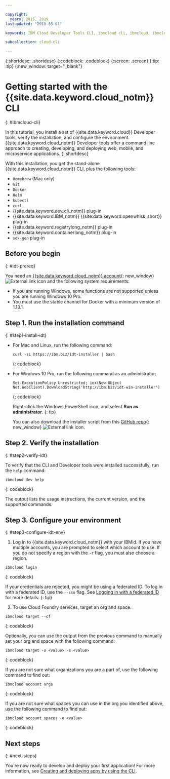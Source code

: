 ```yaml
---

copyright:
  years: 2015, 2019
lastupdated: "2019-03-01"

keywords: IBM Cloud Developer Tools CLI, ibmcloud cli, ibmcloud, ibmcloud dev, cli, plugin, plug-in, command line, command-line, developer tools

subcollection: cloud-cli

---
```


{:shortdesc: .shortdesc}
{:codeblock: .codeblock}
{:screen: .screen}
{:tip: .tip}
{:new_window: target="_blank"}

# Getting started with the {{site.data.keyword.cloud_notm}} CLI
{: #ibmcloud-cli}

In this tutorial, you install a set of {{site.data.keyword.cloud}} Developer tools, verify the installation, and configure the environment. {{site.data.keyword.cloud_notm}} Developer tools offer a command line approach to creating, developing, and deploying web, mobile, and microservice applications.
{: shortdesc}

With this installation, you get the stand-alone {{site.data.keyword.cloud_notm}} CLI, plus the following tools:

* `Homebrew` (Mac only)
* `Git`
* `Docker`
* `Helm`
* `kubectl`
* `curl`
* {{site.data.keyword.dev_cli_notm}} plug-in
* {{site.data.keyword.IBM_notm}} {{site.data.keyword.openwhisk_short}} plug-in
* {{site.data.keyword.registrylong_notm}} plug-in
* {{site.data.keyword.containerlong_notm}} plug-in
* `sdk-gen` plug-in

## Before you begin
{: #idt-prereq}

You need an [{{site.data.keyword.cloud_notm}} account](https://cloud.ibm.com/){: new_window} ![External link icon](../icons/launch-glyph.svg "External link icon") and the following system requirements:

* If you are running Windows, some functions are not supported unless you are running Windows 10 Pro.
* You must use the stable channel for Docker with a minimum version of 1.13.1.

## Step 1. Run the installation command
{: #step1-install-idt}

* For Mac and Linux, run the following command:
  ```
  curl -sL https://ibm.biz/idt-installer | bash
  ```
  {: codeblock}

* For Windows 10 Pro, run the following command as an administrator:
  ```
  Set-ExecutionPolicy Unrestricted; iex(New-Object Net.WebClient).DownloadString('http://ibm.biz/idt-win-installer')
  ```
  {: codeblock}

  Right-click the Windows PowerShell icon, and select **Run as administrator**.
  {: tip}

  You can also download the installer script from this [GitHub repo](https://github.com/IBM-Cloud/ibm-cloud-developer-tools){: new_window} ![External link icon](../icons/launch-glyph.svg "External link icon").

<!--Uncomment when this linked topic goes to prod.
  For the steps to install these tools manually, see [Installing the {{site.data.keyword.cloud_notm}} developer tools CLI plug-in components manually](/docs/cli?topic=cloud-cli-install-devtools-manually#install-devtools-manually).
-->

## Step 2. Verify the installation
{: #step2-verify-idt}

To verify that the CLI and Developer tools were installed successfully, run the `help` command:
```
ibmcloud dev help
```
{: codeblock}

The output lists the usage instructions, the current version, and the supported commands.

## Step 3. Configure your environment
{: #step3-configure-idt-env}

1. Log in to {{site.data.keyword.cloud_notm}} with your IBMid. If you have multiple accounts, you are prompted to select which account to use. If you do not specify a region with the `-r` flag, you must also choose a region.
  ```
  ibmcloud login
  ```
  {: codeblock}
  
  If your credentials are rejected, you might be using a federated ID. To log in with a federated ID, use the `--sso` flag. See [Logging in with a federated ID](/docs/iam/federated_id?topic=iam-federated_id#federated_id) for more details.
  {: tip}

2. To use Cloud Foundry services, target an org and space.
  ```
  ibmcloud target --cf
  ```
  {: codeblock}

  Optionally, you can use the output from the previous command to manually set your org and space with the following command:
  ```
  ibmcloud target -o <value> -s <value>
  ```
  {: codeblock}

  If you are not sure what organizations you are a part of, use the following command to find out:
  ```
  ibmcloud account orgs
  ```
  {: codeblock}

  If you are not sure what spaces you can use in the org you identified above, use the following command to find out:
  ```
  ibmcloud account spaces -o <value>
  ```
  {: codeblock}


## Next steps
{: #next-steps}

You're now ready to develop and deploy your first application! For more information, see [Creating and deploying apps by using the CLI](/docs/apps?topic=creating-apps-create-deploy-app-cli#create-deploy-app-cli).
